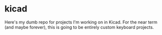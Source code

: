 # kicad
 
Here's my dumb repo for projects I'm working on in Kicad. For the near term (and maybe forever), this is going to be entirely custom keyboard projects. 
